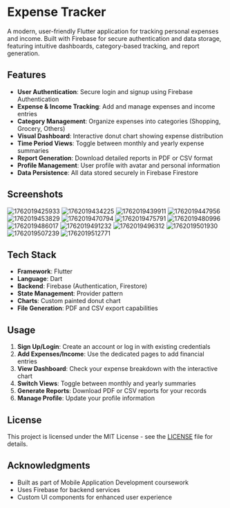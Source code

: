 # Expense Tracker

A modern, user-friendly Flutter application for tracking personal expenses and income. Built with Firebase for secure authentication and data storage, featuring intuitive dashboards, category-based tracking, and report generation.

## Features

- **User Authentication**: Secure login and signup using Firebase Authentication
- **Expense & Income Tracking**: Add and manage expenses and income entries
- **Category Management**: Organize expenses into categories (Shopping, Grocery, Others)
- **Visual Dashboard**: Interactive donut chart showing expense distribution
- **Time Period Views**: Toggle between monthly and yearly expense summaries
- **Report Generation**: Download detailed reports in PDF or CSV format
- **Profile Management**: User profile with avatar and personal information
- **Data Persistence**: All data stored securely in Firebase Firestore

## Screenshots

![1762019425933](image/README/1762019425933.jpg)
![1762019434225](image/README/1762019434225.jpg)
![1762019439911](image/README/1762019439911.jpg)
![1762019447956](image/README/1762019447956.jpg)
![1762019453829](image/README/1762019453829.jpg)
![1762019470794](image/README/1762019470794.jpg)
![1762019475791](image/README/1762019475791.jpg)
![1762019480996](image/README/1762019480996.jpg)
![1762019486017](image/README/1762019486017.jpg)
![1762019491232](image/README/1762019491232.jpg)
![1762019496312](image/README/1762019496312.jpg)
![1762019501930](image/README/1762019501930.jpg)
![1762019507239](image/README/1762019507239.jpg)
![1762019512771](image/README/1762019512771.jpg)

## Tech Stack

- **Framework**: Flutter
- **Language**: Dart
- **Backend**: Firebase (Authentication, Firestore)
- **State Management**: Provider pattern
- **Charts**: Custom painted donut chart
- **File Generation**: PDF and CSV export capabilities

## Usage

1. **Sign Up/Login**: Create an account or log in with existing credentials
2. **Add Expenses/Income**: Use the dedicated pages to add financial entries
3. **View Dashboard**: Check your expense breakdown with the interactive chart
4. **Switch Views**: Toggle between monthly and yearly summaries
5. **Generate Reports**: Download PDF or CSV reports for your records
6. **Manage Profile**: Update your profile information

## License

This project is licensed under the MIT License - see the [LICENSE](../LICENSE) file for details.

## Acknowledgments

- Built as part of Mobile Application Development coursework
- Uses Firebase for backend services
- Custom UI components for enhanced user experience
